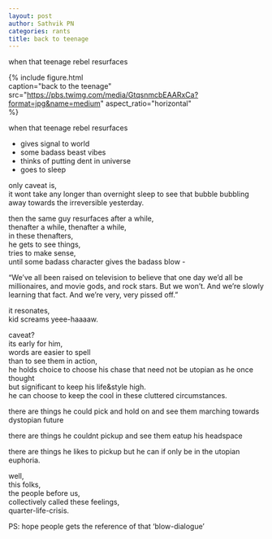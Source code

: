 ```yaml
---                  
layout: post            
author: Sathvik PN    
categories: rants             
title: back to teenage
---             
```

      
when that teenage rebel resurfaces 
<!--excerpt-->


{% include figure.html          
    caption="back to the teenage"          
    src="https://pbs.twimg.com/media/GtqsnmcbEAARxCa?format=jpg&name=medium"
    aspect_ratio="horizontal"          
%} 

when that teenage rebel resurfaces    

- gives signal to world    
- some badass beast vibes    
- thinks of putting dent in universe    
- goes to sleep    



    
only caveat is,    
it wont take any longer than overnight sleep to see that bubble bubbling away towards the irreversible yesterday.    
    
then the same guy resurfaces after a while,    
thenafter a while, thenafter a while,    
in these thenafters,    
he gets to see things,    
tries to make sense,    
until some badass character gives the badass blow -    
    
“We’ve all been raised on television to believe that one day we’d all be millionaires, and movie gods, and rock stars. But we won’t. And we’re slowly learning that fact. And we’re very, very pissed off.”    
    
it resonates,    
kid screams yeee-haaaaw.    
    
caveat?    
its early for him,    
words are easier to spell    
than to see them in action,    
he holds choice to choose his chase that need not be utopian as he once thought    
but significant to keep his life&style high.    
he can choose to keep the cool in these cluttered circumstances.    
    
there are things he could pick and hold on and see them marching towards dystopian future    
    
there are things he couldnt pickup and see them eatup his headspace    
    
there are things he likes to pickup but he can if only be in the utopian euphoria.    
    
well,    
this folks,    
the people before us,    
collectively called these feelings,    
quarter-life-crisis.  
    
PS: hope people gets the reference of that ‘blow-dialogue’    